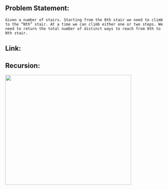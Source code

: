 ## Problem Statement: 
`Given a number of stairs. Starting from the 0th stair we need to climb to the “Nth” stair. At a time we can climb either one or two steps. We need to return the total number of distinct ways to reach from 0th to Nth stair.`

## Link:

## Recursion:

<img width=400px height=350px src = "https://user-images.githubusercontent.com/66131928/165974698-98b90063-b79f-4b87-a1e6-c9282272eecf.png"></img>
